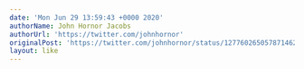 ```yaml
---
date: 'Mon Jun 29 13:59:43 +0000 2020'
authorName: John Hornor Jacobs
authorUrl: 'https://twitter.com/johnhornor'
originalPost: 'https://twitter.com/johnhornor/status/1277602650578714625'
layout: like
---
```

